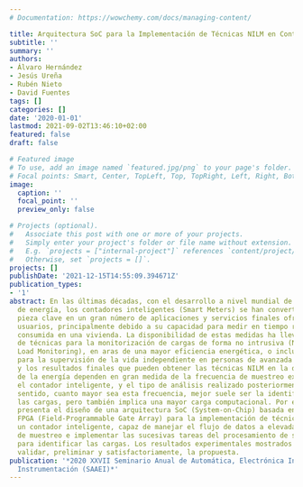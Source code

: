 ```yaml
---
# Documentation: https://wowchemy.com/docs/managing-content/

title: Arquitectura SoC para la Implementación de Técnicas NILM en Contadores Inteligentes
subtitle: ''
summary: ''
authors:
- Álvaro Hernández
- Jesús Ureña
- Rubén Nieto
- David Fuentes
tags: []
categories: []
date: '2020-01-01'
lastmod: 2021-09-02T13:46:10+02:00
featured: false
draft: false

# Featured image
# To use, add an image named `featured.jpg/png` to your page's folder.
# Focal points: Smart, Center, TopLeft, Top, TopRight, Left, Right, BottomLeft, Bottom, BottomRight.
image:
  caption: ''
  focal_point: ''
  preview_only: false

# Projects (optional).
#   Associate this post with one or more of your projects.
#   Simply enter your project's folder or file name without extension.
#   E.g. `projects = ["internal-project"]` references `content/project/deep-learning/index.md`.
#   Otherwise, set `projects = []`.
projects: []
publishDate: '2021-12-15T14:55:09.394671Z'
publication_types:
- '1'
abstract: En las últimas décadas, con el desarrollo a nivel mundial de las redes inteligentes
  de energía, los contadores inteligentes (Smart Meters) se han convertido en una
  pieza clave en un gran número de aplicaciones y servicios finales ofrecidos a los
  usuarios, principalmente debido a su capacidad para medir en tiempo real la energía
  consumida en una vivienda. La disponibilidad de estas medidas ha llevado al desarrollo
  de técnicas para la monitorización de cargas de forma no intrusiva (NILM, Non-Intrusive
  Load Monitoring), en aras de una mayor eficiencia energética, o incluso en aplicaciones
  para la supervisión de la vida independiente en personas de avanzada edad. El rendimiento
  y los resultados finales que pueden obtener las técnicas NILM en la desagregación
  de la energía dependen en gran medida de la frecuencia de muestreo existente en
  el contador inteligente, y el tipo de análisis realizado posteriormente. En este
  sentido, cuanto mayor sea esta frecuencia, mejor suele ser la identificación de
  las cargas, pero también implica una mayor carga computacional. Por ello, este trabajo
  presenta el diseño de una arquitectura SoC (System-on-Chip) basada en un dispositivo
  FPGA (Field-Programmable Gate Array) para la implementación de técnicas NILM en
  un contador inteligente, capaz de manejar el flujo de datos a elevadas frecuencias
  de muestreo e implementar las sucesivas tareas del procesamiento de señal necesarias
  para identificar las cargas. Los resultados experimentales mostrados han permitido
  validar, preliminar y satisfactoriamente, la propuesta.
publication: '*2020 XXVII Seminario Anual de Automática, Electrónica Industrial e
  Instrumentación (SAAEI)*'
---
```

